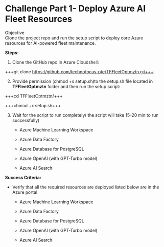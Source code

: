 # Challenge Part 1- Deploy Azure AI Fleet Resources

Objective  
Clone the project repo and run the setup script to deploy core Azure
resources for AI-powered fleet maintenance.

**Steps:**

1.  Clone the GitHub repo in Azure Cloudshell:

+++git clone https://github.com/technofocus-pte/TFFleetOptmztn.git+++

2.  Provide permission (chmod +x setup.sh)to the setup.sh file located
    in **TFFleetOptmztn**  folder and then run the setup script:

+++cd TFFleetOptmztn/+++

+++chmod +x setup.sh+++

3.  Wait for the script to run completely( the script will take 15-20
    min to run successfully)

    - Azure Machine Learning Workspace

    - Azure Data Factory

    - Azure Database for PostgreSQL

    - Azure OpenAI (with GPT-Turbo model)

    - Azure AI Search

**Success Criteria:**

- Verify that all the required resources are deployed listed below are
  in the Azure portal.

  - Azure Machine Learning Workspace

  - Azure Data Factory

  - Azure Database for PostgreSQL

  - Azure OpenAI (with GPT-Turbo model)

  - Azure AI Search


